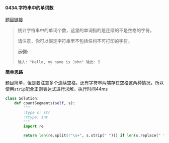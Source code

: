 #### 0434.字符串中的单词数
[题目链接](https://leetcode-cn.com/problems/number-of-segments-in-a-string/)
> 统计字符串中的单词个数，这里的单词指的是连续的不是空格的字符。
>
> 请注意，你可以假定字符串里不包括任何不可打印的字符。
>
> **示例:**
>
> `
> 输入: "Hello, my name is John"
> 输出: 5
> `

**简单思路**

题目简单，但是要注意多个连续空格，还有字符串两端存在空格这两种情况，所以使用`strip`配合正则表达式进行求解。执行时间44ms

```python
class Solution:
    def countSegments(self, s):
        """
        :type s: str
        :rtype: int
        """
        import re

        return len(re.split(r"\s+", s.strip(" "))) if len(s.replace(" ", "")) > 0 else 0
```

